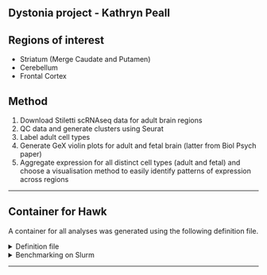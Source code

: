 ## Dystonia project - Kathryn Peall

## Regions of interest
  + Striatum (Merge Caudate and Putamen)
  + Cerebellum
  + Frontal Cortex

## Method

1. Download Stiletti scRNAseq data for adult brain regions
2. QC data and generate clusters using Seurat
3. Label adult cell types
4. Generate GeX violin plots for adult and fetal brain (latter from Biol Psych paper)
5. Aggregate expression for all distinct cell types (adult and fetal) and choose
a visualisation method to easily identify patterns of expression across regions 

***

## Container for Hawk

A container for all analyses was generated using the following definition file.

<details>

<summary>Definition file</summary>

```
Bootstrap: docker
From: bioconductor/bioconductor_docker:devel

%labels
    Version v0.0.1

%help
    This is a container to run Seurat 5 on Hawk

%post
    # Update the image
    apt update
    apt upgrade -y

    # for igraph
    apt install -y glpk-utils libglpk-dev

    # for sctransform
    apt install -y libicu-dev

    # for BPCells
    apt install -y libhdf5-dev

    # Install R packages
    R --no-echo -e 'remotes::install_github("bnprks/BPCells")'
    R --no-echo -e 'BiocManager::install("glmGamPoi")'
    R --no-echo -e 'install.packages("RPresto")'
    R --no-echo -e 'install.packages("Seurat")'
    R --no-echo -e 'setRepositories(ind=1:3)' # Needed to automatically install Bioconductor dependencies for Signac
    R --no-echo -e 'install.packages(c("R.utils", "Signac"))'
    R --no-echo -e 'remotes::install_github("satijalab/seurat-wrappers")'
    R --no-echo -e 'remotes::install_github("satijalab/azimuth")'
    R --no-echo -e 'BiocManager::install(c("scuttle", "scater"))'
    R --no-echo -e 'install.packages(c("scCustomize", "readxl", "harmony")'

    apt clean
```
</details>

<details>

<summary>Benchmarking on Slurm</summary>

- Settings: `threads = 10, mem_mb = 40000`
- Pass: Str
- Failed (OOM): Cer, FCX

```bash
# FCX: Fail

Job ID: 56154891
Cluster: hawk
User/Group: c.c1477909/c.c1477909
State: OUT_OF_MEMORY (exit code 0)
Nodes: 1
Cores per node: 10
CPU Utilized: 00:03:50
CPU Efficiency: 9.06% of 00:42:20 core-walltime
Job Wall-clock time: 00:04:14
Memory Utilized: 0.00 MB (estimated maximum)
Memory Efficiency: 0.00% of 39.06 GB (39.06 GB/node)

# Str: Pass

Job ID: 56154892
Cluster: hawk
State: COMPLETED (exit code 0)
Nodes: 1
Cores per node: 10
CPU Utilized: 01:03:37
CPU Efficiency: 9.87% of 10:44:20 core-walltime
Job Wall-clock time: 01:04:26
Memory Utilized: 28.52 GB
Memory Efficiency: 73.00% of 39.06 GB

# Cer: Fail

Job ID: 56154893
Cluster: hawk
State: OUT_OF_MEMORY (exit code 0)
Nodes: 1
Cores per node: 10
CPU Utilized: 01:40:45
CPU Efficiency: 9.85% of 17:02:20 core-walltime
Job Wall-clock time: 01:42:14
Memory Utilized: 27.76 GB
Memory Efficiency: 71.07% of 39.06 GB

```

- Settings: `threads = 20, mem_mb = 80000`
- Pass: Cer
- Failed (OOM):

```bash
#Cer: Pass
 
Cluster: hawk
State: COMPLETED (exit code 0)
Nodes: 1
Cores per node: 20
CPU Utilized: 02:30:13
CPU Efficiency: 5.15% of 2-00:38:40 core-walltime
Job Wall-clock time: 02:25:56
Memory Utilized: 34.36 GB
Memory Efficiency: 43.98% of 78.12 GB
```

</details>


***
